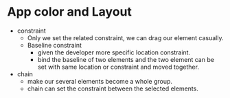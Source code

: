 # App color and Layout

* constraint
  * Only we set the related constraint, we can drag our element casually.
  * Baseline constraint
    * given the developer more specific location constraint.
    * bind the baseline of two elements and the two element can be set with same location or constraint and moved together. 
* chain
  * make our several elements become a whole group.
  * chain can set the constraint between the selected elements.